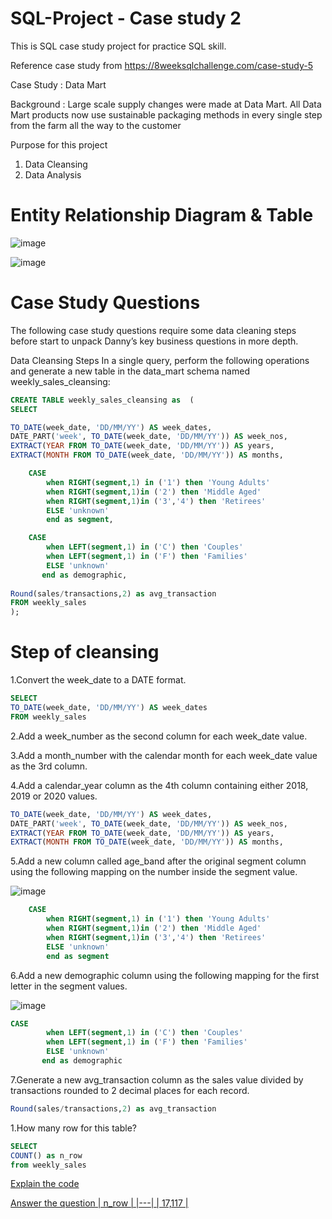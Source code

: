 # SQL-Project - Case study 2
This is SQL case study project for practice SQL skill.

Reference case study from https://8weeksqlchallenge.com/case-study-5

Case Study : Data Mart

Background : Large scale supply changes were made at Data Mart. All Data Mart products now use sustainable packaging methods in every single step from the farm all the way to the customer

Purpose for this project
1. Data Cleansing
2. Data Analysis

# Entity Relationship Diagram & Table
![image](https://github.com/Chaikungza/SQL-Project/assets/121532457/aab3d920-e565-4f86-a7c2-77189f7fe411)


![image](https://github.com/Chaikungza/SQL-Project/assets/121532457/2734061f-4b3b-4b1f-b46e-23cad1643f98)

# Case Study Questions
The following case study questions require some data cleaning steps before start to unpack Danny’s key business questions in more depth.

Data Cleansing Steps
In a single query, perform the following operations and generate a new table in the data_mart schema named weekly_sales_cleansing:
```sql
CREATE TABLE weekly_sales_cleansing as  (
SELECT

TO_DATE(week_date, 'DD/MM/YY') AS week_dates,
DATE_PART('week', TO_DATE(week_date, 'DD/MM/YY')) AS week_nos,
EXTRACT(YEAR FROM TO_DATE(week_date, 'DD/MM/YY')) AS years,
EXTRACT(MONTH FROM TO_DATE(week_date, 'DD/MM/YY')) AS months,

	CASE
    	when RIGHT(segment,1) in ('1') then 'Young Adults'
        when RIGHT(segment,1)in ('2') then 'Middle Aged'
        when RIGHT(segment,1)in ('3','4') then 'Retirees'
        ELSE 'unknown'
        end as segment,

	CASE
    	when LEFT(segment,1) in ('C') then 'Couples'
        when LEFT(segment,1) in ('F') then 'Families'
        ELSE 'unknown'
       end as demographic,
       
Round(sales/transactions,2) as avg_transaction
FROM weekly_sales
);
```
# Step of cleansing
1.Convert the week_date to a DATE format.

```sql
SELECT
TO_DATE(week_date, 'DD/MM/YY') AS week_dates
FROM weekly_sales
```

2.Add a week_number as the second column for each week_date value.

3.Add a month_number with the calendar month for each week_date value as the 3rd column.

4.Add a calendar_year column as the 4th column containing either 2018, 2019 or 2020 values.

```sql
TO_DATE(week_date, 'DD/MM/YY') AS week_dates,
DATE_PART('week', TO_DATE(week_date, 'DD/MM/YY')) AS week_nos,
EXTRACT(YEAR FROM TO_DATE(week_date, 'DD/MM/YY')) AS years,
EXTRACT(MONTH FROM TO_DATE(week_date, 'DD/MM/YY')) AS months,
```
5.Add a new column called age_band after the original segment column using the following mapping on the number inside the segment value.

![image](https://github.com/Chaikungza/SQL-Project/assets/121532457/b1b2090c-06c7-4231-b09c-7f5c5ec14f33)
```sql
	CASE
    	when RIGHT(segment,1) in ('1') then 'Young Adults'
        when RIGHT(segment,1)in ('2') then 'Middle Aged'
        when RIGHT(segment,1)in ('3','4') then 'Retirees'
        ELSE 'unknown'
        end as segment
```

6.Add a new demographic column using the following mapping for the first letter in the segment values.

![image](https://github.com/Chaikungza/SQL-Project/assets/121532457/e3888db3-14fc-41ec-8d81-dd03d1eb410f)

```sql
CASE
    	when LEFT(segment,1) in ('C') then 'Couples'
        when LEFT(segment,1) in ('F') then 'Families'
        ELSE 'unknown'
       end as demographic
```

7.Generate a new avg_transaction column as the sales value divided by transactions rounded to 2 decimal places for each record.

```sql
Round(sales/transactions,2) as avg_transaction
```

1.How many row for this table?

```sql
SELECT
COUNT() as n_row
from weekly_sales
```

<ins>Explain the code<ins>

<ins>Answer the question<ins>
| n_row |
|---|
| 17,117 |


